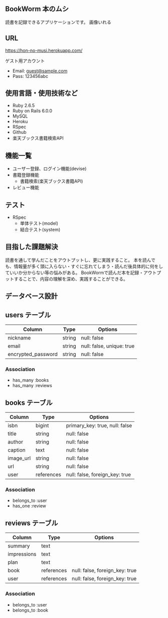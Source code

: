 ## BookWorm 本のムシ
読書を記録できるアプリケーションです。
画像いれる

## URL
https://hon-no-musi.herokuapp.com/



ゲスト用アカウント
- Email: guest@sample.com  
- Pass: 123456abc

## 使用言語・使用技術など
- Ruby 2.6.5
- Ruby on Rails 6.0.0
- MySQL
- Heroku
- RSpec
- Github
- 楽天ブックス書籍検索API

## 機能一覧
- ユーザー登録、ログイン機能(devise)
- 書籍登録機能
  - 書籍検索(楽天ブックス書籍API)
- レビュー機能

## テスト
- RSpec
  - 単体テスト(model)
  - 結合テスト(system)

## 目指した課題解決
  読書を通して学んだことをアウトプットし、更に実践すること。
  本を読んでも、情報量が多く頭に入らない・すぐに忘れてしまう・読んだ後具体的に何をしていいか分からない等の悩みがある。
  BookWormで読んだ本を記録・アウトプットすることで、内容の理解を深め、実践することができる。


## データベース設計
## users テーブル
| Column             | Type        | Options                   |
| ------------------ | ----------- | ------------------------- |
| nickname           | string      | null: false               |
| email              | string      | null: false, unique: true |
| encrypted_password | string      | null: false               |

### Association
- has_many :books
- has_many :reviews


## books テーブル
| Column     | Type        | Options                        |
| ---------- | ----------- | ------------------------------ |
| isbn       | bigint      | primary_key: true, null: false |
| title      | string      | null: false                    |
| author     | string      | null: false                    |
| caption    | text        | null: false                    |
| image_url  | string      | null: false                    |
| url        | string      | null: false                    |
| user       | references  | null: false, foreign_key: true |

### Association
- belongs_to :user
- has_one :review


## reviews テーブル
| Column      | Type        | Options                        |
| ----------- | ----------- | ------------------------------ |
| summary     | text        |                                |
| impressions | text        |                                |
| plan        | text        |                                |
| book        | references  | null: false, foreign_key: true |
| user        | references  | null: false, foreign_key: true |
 
### Association
- belongs_to :user
- belongs_to :book
